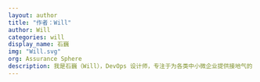 ```yaml
---
layout: author
title: "作者：Will"
author: Will
categories: will
display_name: 石巍
img: "Will.svg"
org: Assurance Sphere
description: 我是石巍（Will），DevOps 设计师，专注于为各类中小微企业提供接地气的 DevOps 落地方案。
---
```



